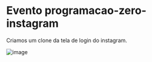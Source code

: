 # Evento programacao-zero-instagram

Criamos um clone da tela de login do instagram.

![image](https://user-images.githubusercontent.com/75697499/189553660-c7d50b09-a320-4a53-9e26-cc5390b967c3.png)
